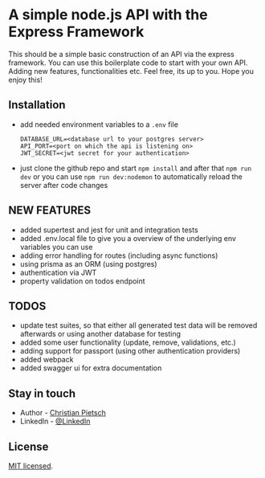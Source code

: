 # A simple node.js API with the Express Framework

This should be a simple basic construction of an API via the express framework.
You can use this boilerplate code to start with your own API. Adding new features,
functionalities etc. Feel free, its up to you. Hope you enjoy this!

## Installation

- add needed environment variables to a `.env` file

  ```
  DATABASE_URL=<database url to your postgres server>
  API_PORT=<port on which the api is listening on>
  JWT_SECRET=<jwt secret for your authentication>
  ```

- just clone the github repo and start `npm install` and after that `npm run dev`
  or you can use `npm run dev:nodemon` to automatically reload the server after code changes

## NEW FEATURES

- added supertest and jest for unit and integration tests
- added .env.local file to give you a overview of the underlying env variables you can use
- adding error handling for routes (including async functions)
- using prisma as an ORM (using postgres)
- authentication via JWT
- property validation on todos endpoint

## TODOS

- update test suites, so that either all generated test data will be removed afterwards or using another database for testing
- added some user functionality (update, remove, validations, etc.)
- adding support for passport (using other authentication providers)
- added webpack
- added swagger ui for extra documentation

## Stay in touch

- Author - [Christian Pietsch](https://github.com/cpietsch82)
- LinkedIn - [@LinkedIn](https://www.linkedin.com/in/christian-pietsch-57247183/)

## License

[MIT licensed](LICENSE).

